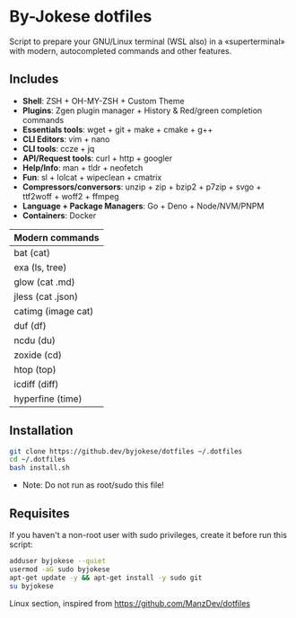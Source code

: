 # By-Jokese dotfiles

Script to prepare your GNU/Linux terminal (WSL also) in a «superterminal» with modern, autocompleted commands and other features.

## Includes

- **Shell**: ZSH + OH-MY-ZSH + Custom Theme
- **Plugins**: Zgen plugin manager + History & Red/green completion commands
- **Essentials tools**: wget + git + make + cmake + g++
- **CLI Editors**: vim + nano
- **CLI tools**: ccze + jq
- **API/Request tools**: curl + http + googler
- **Help/Info**: man + tldr + neofetch
- **Fun**: sl + lolcat + wipeclean + cmatrix
- **Compressors/conversors**: unzip + zip + bzip2 + p7zip + svgo + ttf2woff + woff2 + ffmpeg
- **Language + Package Managers**: Go + Deno + Node/NVM/PNPM
- **Containers**: Docker

| **Modern commands** |
|-|
| bat (cat) |
| exa (ls, tree) |
| glow (cat .md) |
| jless (cat .json) |
| catimg (image cat) |
| duf (df) |
| ncdu (du) |
| zoxide (cd) |
| htop (top) |
| icdiff (diff) |
| hyperfine (time) |

## Installation

```bash
git clone https://github.dev/byjokese/dotfiles ~/.dotfiles
cd ~/.dotfiles
bash install.sh
```

* Note: Do not run as root/sudo this file!

## Requisites

If you haven't a non-root user with sudo privileges, create it before run this script:

```bash
adduser byjokese --quiet
usermod -aG sudo byjokese
apt-get update -y && apt-get install -y sudo git
su byjokese
```

Linux section, inspired from https://github.com/ManzDev/dotfiles
